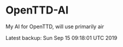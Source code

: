 # OpenTTD-AI
My AI for OpenTTD, will use primarily air

Latest backup: Sun Sep 15 09:18:01 UTC 2019

